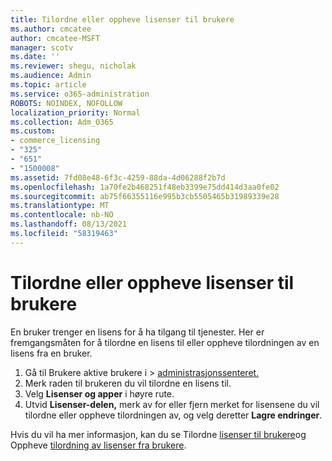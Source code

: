 ```yaml
---
title: Tilordne eller oppheve lisenser til brukere
ms.author: cmcatee
author: cmcatee-MSFT
manager: scotv
ms.date: ''
ms.reviewer: shegu, nicholak
ms.audience: Admin
ms.topic: article
ms.service: o365-administration
ROBOTS: NOINDEX, NOFOLLOW
localization_priority: Normal
ms.collection: Adm_O365
ms.custom:
- commerce_licensing
- "325"
- "651"
- "1500008"
ms.assetid: 7fd08e48-6f3c-4259-88da-4d06288f2b7d
ms.openlocfilehash: 1a70fe2b468251f48eb3399e75dd414d3aa0fe02
ms.sourcegitcommit: ab75f66355116e995b3cb5505465b31989339e28
ms.translationtype: MT
ms.contentlocale: nb-NO
ms.lasthandoff: 08/13/2021
ms.locfileid: "58319463"
---
```

# <a name="assign-or-unassign-licenses-to-users"></a>Tilordne eller oppheve lisenser til brukere

En bruker trenger en lisens for å ha tilgang til tjenester. Her er fremgangsmåten for å tilordne en lisens til eller oppheve tilordningen av en lisens fra en bruker.
  
1. Gå til Brukere aktive  brukere i \> [administrasjonssenteret.](https://go.microsoft.com/fwlink/p/?linkid=834822)
2. Merk raden til brukeren du vil tilordne en lisens til.
3. Velg **Lisenser og apper** i høyre rute.
4. Utvid **Lisenser-delen,** merk av for eller fjern merket for lisensene du vil tilordne eller oppheve tilordningen av, og velg deretter **Lagre endringer**.

Hvis du vil ha mer informasjon, kan du se Tilordne [lisenser til brukere](https://docs.microsoft.com/microsoft-365/admin/manage/assign-licenses-to-users)og Oppheve [tilordning av lisenser fra brukere](https://docs.microsoft.com/microsoft-365/admin/manage/remove-licenses-from-users).